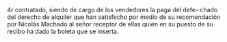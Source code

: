 4r contratado, siendo de cargo de los vendedores la paga del defe- chado del derecho de alquiler que han satisfecho por medio de su recomendación por Nicolás Machado al señor receptor de ellas quien en su puesto de su recibo ha dado la boleta que se inserta.